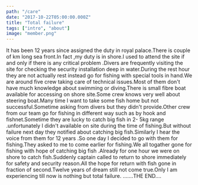 ```yaml
---
path: "/care"
date: "2017-10-22T05:00:00.000Z"
title: "Total failure"
tags: ["intro", "about"]
image: "member.png"
---
```


It has been  12 years since assigned the duty in royal palace.There is couple of km long sea front.In fact ,my duty is in shore.I used to attend the site if and only if  there is any critical problem .Divers are frequently visiting the site for checking the security installation deep in  water.During the rest hour they are not actually rest instead go for fishing with special tools in hand.We are around five crew taking care of technical issues.Most of them don't have much knowledge about swimming or diving.There is small fibre boat available for accessing on shore site.Some crew knows very well about steering boat.Many time  I want to take some fish home but not successful.Sometime asking from divers but they didn't provide.Other crew from our team go for fishing in different way such as by hook  and fishnet.Sometime they are lucky to catch big fish in 2- 5kg range .unfortunately I didn't available on site during the time of fishing.But without failure  next day they notified about catching big fish.Similarly I hear the voice from them for 12 years .So one day I decided to go with them for fishing.They asked to me to come earlier for fishing.We all togather gone for fishing with hope of catching big fish .Already for  one hour we were on shore to catch fish.Suddenly captain called to return to shore immediately for safety and security reason.All the hope for return with fish gone in fraction of second.Twelve years of dream still not come true.Only I am experiencing till now is nothing but  total failure.
    .......THE END....